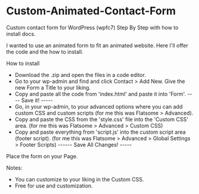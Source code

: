 # Custom-Animated-Contact-Form


Custom contact form for WordPress (wpfc7) Step By Step with how to install docs.

I wanted to use an animated form to fit an animated website. Here I'll offer the code and the how to install.



How to install

- Download the .zip and open the files in a code editor.
- Go to your wp-admin and find and click Contact > Add New. Give the new Form a Title to your liking.
- Copy and paste all the code from 'index.html' and paste it into 'Form'.
---- Save it! -----
- Go, in your wp-admin, to your advanced options where you can add custom CSS and custom scripts (for me this was Flatsome > Advanced).
- Copy and paste the CSS from the 'style.css' file into the 'Custom CSS' area. (for me this was Flatsome > Advanced > Custom CSS)
- Copy and paste everything from 'script.js' into the custom script area (footer script). (for me this was Flatsome > Advanced > Global Settings > Footer Scripts)
------ Save All Changes! -----

Place the form on your Page.

Notes:
- You can customize to your liking in the Custom CSS.
- Free for use and customization.
